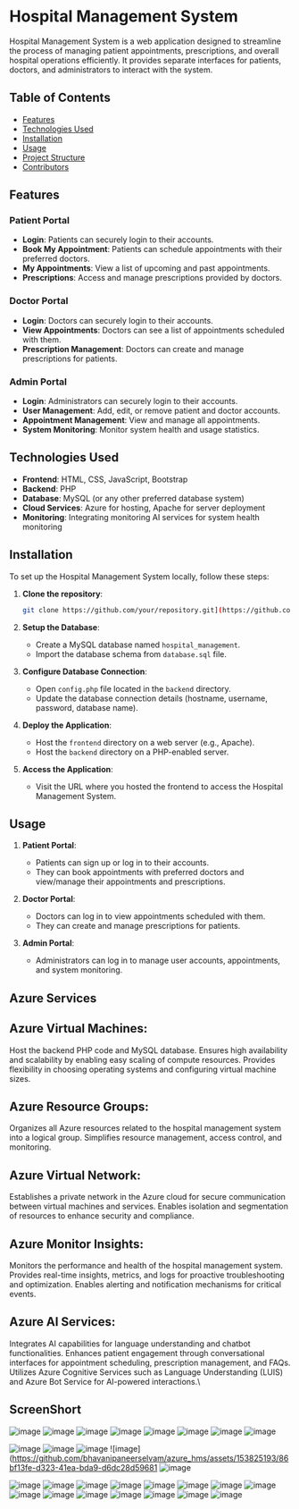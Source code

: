 # Hospital Management System

Hospital Management System is a web application designed to streamline the process of managing patient appointments, prescriptions, and overall hospital operations efficiently. It provides separate interfaces for patients, doctors, and administrators to interact with the system.

## Table of Contents
- [Features](#features)
- [Technologies Used](#technologies-used)
- [Installation](#installation)
- [Usage](#usage)
- [Project Structure](#project-structure)
- [Contributors](#contributors)

## Features

### Patient Portal
- **Login**: Patients can securely login to their accounts.
- **Book My Appointment**: Patients can schedule appointments with their preferred doctors.
- **My Appointments**: View a list of upcoming and past appointments.
- **Prescriptions**: Access and manage prescriptions provided by doctors.

### Doctor Portal
- **Login**: Doctors can securely login to their accounts.
- **View Appointments**: Doctors can see a list of appointments scheduled with them.
- **Prescription Management**: Doctors can create and manage prescriptions for patients.

### Admin Portal
- **Login**: Administrators can securely login to their accounts.
- **User Management**: Add, edit, or remove patient and doctor accounts.
- **Appointment Management**: View and manage all appointments.
- **System Monitoring**: Monitor system health and usage statistics.

## Technologies Used
- **Frontend**: HTML, CSS, JavaScript, Bootstrap
- **Backend**: PHP
- **Database**: MySQL (or any other preferred database system)
- **Cloud Services**: Azure for hosting, Apache for server deployment
- **Monitoring**: Integrating monitoring AI services for system health monitoring

## Installation

To set up the Hospital Management System locally, follow these steps:

1. **Clone the repository**: 
    ```bash
    git clone https://github.com/your/repository.git](https://github.com/bhavanipaneerselvam/azure_hms
    ```

2. **Setup the Database**:
    - Create a MySQL database named `hospital_management`.
    - Import the database schema from `database.sql` file.

3. **Configure Database Connection**:
    - Open `config.php` file located in the `backend` directory.
    - Update the database connection details (hostname, username, password, database name).

4. **Deploy the Application**:
    - Host the `frontend` directory on a web server (e.g., Apache).
    - Host the `backend` directory on a PHP-enabled server.

5. **Access the Application**:
    - Visit the URL where you hosted the frontend to access the Hospital Management System.

## Usage

1. **Patient Portal**:
    - Patients can sign up or log in to their accounts.
    - They can book appointments with preferred doctors and view/manage their appointments and prescriptions.

2. **Doctor Portal**:
    - Doctors can log in to view appointments scheduled with them.
    - They can create and manage prescriptions for patients.

3. **Admin Portal**:
    - Administrators can log in to manage user accounts, appointments, and system monitoring.


## Azure Services 

## Azure Virtual Machines:

Host the backend PHP code and MySQL database.
Ensures high availability and scalability by enabling easy scaling of compute resources.
Provides flexibility in choosing operating systems and configuring virtual machine sizes.
## Azure Resource Groups:

Organizes all Azure resources related to the hospital management system into a logical group.
Simplifies resource management, access control, and monitoring.
## Azure Virtual Network:

Establishes a private network in the Azure cloud for secure communication between virtual machines and services.
Enables isolation and segmentation of resources to enhance security and compliance.
## Azure Monitor Insights:

Monitors the performance and health of the hospital management system.
Provides real-time insights, metrics, and logs for proactive troubleshooting and optimization.
Enables alerting and notification mechanisms for critical events.
## Azure AI Services:

Integrates AI capabilities for language understanding and chatbot functionalities.
Enhances patient engagement through conversational interfaces for appointment scheduling, prescription management, and FAQs.
Utilizes Azure Cognitive Services such as Language Understanding (LUIS) and Azure Bot Service for AI-powered interactions.\



## ScreenShort 
![image](https://github.com/bhavanipaneerselvam/azure_hms/assets/153912844/1a61c622-9466-4d30-9a80-e9dce4f6dcc8)
![image](https://github.com/bhavanipaneerselvam/azure_hms/assets/153912844/bb94872c-9557-4441-bea3-4e9f7eba6cdb)
![image](https://github.com/bhavanipaneerselvam/azure_hms/assets/153912844/b97a7e10-6053-49c1-9256-d4692086854d)
![image](https://github.com/bhavanipaneerselvam/azure_hms/assets/153912844/3a854ba0-2206-4db5-8ff1-eb3fd38ff9cb)
![image](https://github.com/bhavanipaneerselvam/azure_hms/assets/153912844/6c30fefb-5f15-491e-be4a-ffcc17aefef3)
![image](https://github.com/bhavanipaneerselvam/azure_hms/assets/153912844/058467d3-5092-40b7-95c8-9d87e8f28c31)
![image](https://github.com/bhavanipaneerselvam/azure_hms/assets/153912844/df0af038-04f7-4c7c-ac12-167320a38dc4)
![image](https://github.com/bhavanipaneerselvam/azure_hms/assets/153912844/62726717-2824-49a6-996d-c3bf35ffacc6)

![image](https://github.com/bhavanipaneerselvam/azure_hms/assets/153825193/17acb5e9-9e08-4c58-a7aa-ad63af8dfcd0)
![image](https://github.com/bhavanipaneerselvam/azure_hms/assets/153825193/ef163471-a692-4d7d-bc52-a0f030ce8604)
![image](https://github.com/bhavanipaneerselvam/azure_hms/assets/153825193/6b7c5528-d44c-43ef-a48d-7fb7314af947)
![image](https://github.com/bhavanipaneerselvam/azure_hms/assets/153825193/86bf13fe-d323-41ea-bda9-d6dc28d59681
![image](https://github.com/bhavanipaneerselvam/azure_hms/assets/153825193/ebfc50f9-27a8-4a71-b5a0-f74d700c7d0d)

![image](https://github.com/bhavanipaneerselvam/azure_hms/assets/153825193/9febcbe9-1912-420f-bf64-4c253658fb3f)
![image](https://github.com/bhavanipaneerselvam/azure_hms/assets/153825193/e0a1b31e-2100-44c4-8f82-0411ac8b7693)
![image](https://github.com/bhavanipaneerselvam/azure_hms/assets/153825193/db894ecd-6451-4506-8dac-ec21131ef91f)
![image](https://github.com/bhavanipaneerselvam/azure_hms/assets/153825193/25e9c4f0-7f05-4f8b-b1c6-61f03df42f77)
![image](https://github.com/bhavanipaneerselvam/azure_hms/assets/153825193/064c10b1-748e-445b-a31d-8ca4783cf6f4)
![image](https://github.com/bhavanipaneerselvam/azure_hms/assets/153825193/d507ed18-03bc-42d3-aa57-776247537225)
![image](https://github.com/bhavanipaneerselvam/azure_hms/assets/153825193/778b6a59-e6e1-4fdb-8c81-bf5b70b2cf78)
![image](https://github.com/bhavanipaneerselvam/azure_hms/assets/153825193/9bb0453d-1a50-4ecc-ac0c-8122c30bdd94)
![image](https://github.com/bhavanipaneerselvam/azure_hms/assets/153825193/7f382ef8-6acb-42d7-86f8-1090284c7359)
![image](https://github.com/bhavanipaneerselvam/azure_hms/assets/153825193/b1d87221-68e0-4967-8bef-7e8df910dba3)
![image](https://github.com/bhavanipaneerselvam/azure_hms/assets/153825193/d2fb51e3-cbd3-42c7-acf2-cc983a93a838)
![image](https://github.com/bhavanipaneerselvam/azure_hms/assets/153825193/78365688-d561-427c-a030-ab25fcac8d3d)
![image](https://github.com/bhavanipaneerselvam/azure_hms/assets/153825193/5cb2d0a3-471a-495f-b6f7-046a565bb12b)
![image](https://github.com/bhavanipaneerselvam/azure_hms/assets/153825193/79fb773a-2c1e-4a6c-80a9-a12f256f8a54)
![image](https://github.com/bhavanipaneerselvam/azure_hms/assets/153825193/d662fa9a-b107-4201-99b1-c4bfcffec653)





































